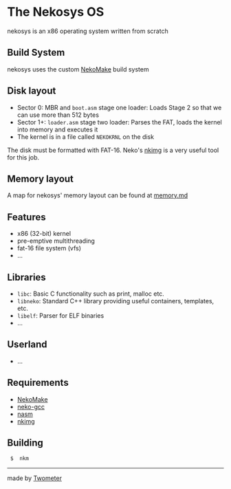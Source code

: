 # The Nekosys OS
nekosys is an x86 operating system written from scratch

## Build System
nekosys uses the custom [NekoMake](https://github.com/nekosys-os/nkm) build system

## Disk layout
- Sector 0: MBR and `boot.asm` stage one loader: Loads Stage 2 so that we can use more than 512 bytes
- Sector 1+: `loader.asm` stage two loader: Parses the FAT, loads the kernel into memory and executes it
- The kernel is in a file called `NEKOKRNL` on the disk

The disk must be formatted with FAT-16. Neko's [nkimg](https://github.com/nekosys-os/image-builder)
is a very useful tool for this job.

## Memory layout
A map for nekosys' memory layout can be found at [memory.md](memory.md)

## Features
- x86 (32-bit) kernel
- pre-emptive multithreading
- fat-16 file system (vfs)
- ...

## Libraries
- `libc`: Basic C functionality such as print, malloc etc.
- `libneko`: Standard C++ library providing useful containers, templates, etc.
- `libelf`: Parser for ELF binaries
- ...

## Userland
- ...

## Requirements
- [NekoMake](https://github.com/nekosys-os/nkm)
- [neko-gcc](https://github.com/nekosys-os/neko-gcc)
- [nasm](https://www.nasm.us/)
- [nkimg](https://github.com/nekosys-os/image-builder)


## Building
```sh
 $  nkm 
```

---

made by [Twometer](https://github.com/Twometer)
